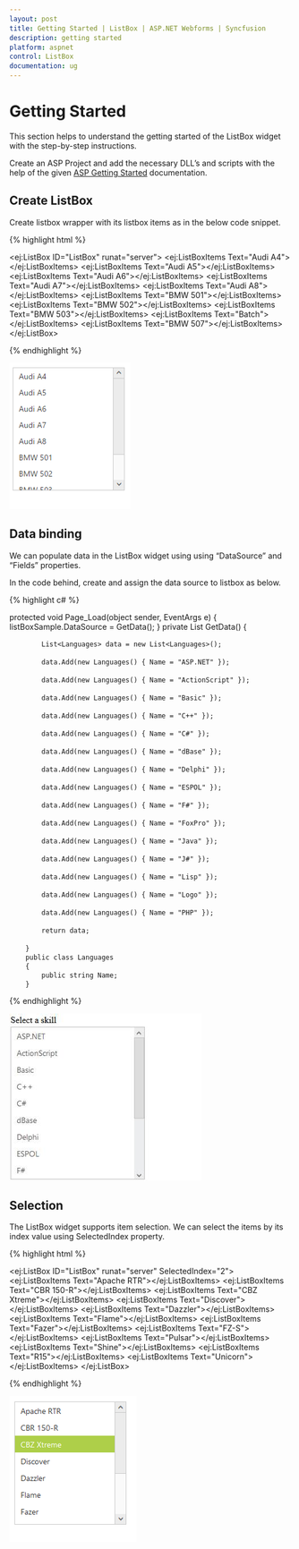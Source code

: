 ```yaml
---
layout: post
title: Getting Started | ListBox | ASP.NET Webforms | Syncfusion
description: getting started
platform: aspnet
control: ListBox
documentation: ug
---
```


# Getting Started

This section helps to understand the getting started of the ListBox widget with the step-by-step instructions.

Create an ASP Project and add the necessary DLL’s and scripts with the help of the given [ASP Getting Started](http://help.syncfusion.com/aspnet/getting-started) documentation.

## Create ListBox

Create listbox wrapper with its listbox items as in the below code snippet.

{% highlight html %}

<ej:ListBox ID="ListBox" runat="server">
        <Items>
            <ej:ListBoxItems Text="Audi A4"></ej:ListBoxItems>
            <ej:ListBoxItems Text="Audi A5"></ej:ListBoxItems>
            <ej:ListBoxItems Text="Audi A6"></ej:ListBoxItems>
            <ej:ListBoxItems Text="Audi A7"></ej:ListBoxItems>
            <ej:ListBoxItems Text="Audi A8"></ej:ListBoxItems>
            <ej:ListBoxItems Text="BMW 501"></ej:ListBoxItems>
            <ej:ListBoxItems Text="BMW 502"></ej:ListBoxItems>
            <ej:ListBoxItems Text="BMW 503"></ej:ListBoxItems>
            <ej:ListBoxItems Text="Batch"></ej:ListBoxItems>
            <ej:ListBoxItems Text="BMW 507"></ej:ListBoxItems>
        </Items>
    </ej:ListBox>


{% endhighlight %}



![](Getting-Started_images\Getting-Started_img1.png)

## Data binding

We can populate data in the ListBox widget using using “DataSource” and “Fields” properties.

In the code behind, create and assign the data source to listbox as below.

{% highlight c# %}

protected void Page_Load(object sender, EventArgs e)
        {
            listBoxSample.DataSource = GetData();
        }
        private List<Languages> GetData()
        {

            List<Languages> data = new List<Languages>();

            data.Add(new Languages() { Name = "ASP.NET" });

            data.Add(new Languages() { Name = "ActionScript" });

            data.Add(new Languages() { Name = "Basic" });

            data.Add(new Languages() { Name = "C++" });

            data.Add(new Languages() { Name = "C#" });

            data.Add(new Languages() { Name = "dBase" });

            data.Add(new Languages() { Name = "Delphi" });

            data.Add(new Languages() { Name = "ESPOL" });

            data.Add(new Languages() { Name = "F#" });

            data.Add(new Languages() { Name = "FoxPro" });

            data.Add(new Languages() { Name = "Java" });

            data.Add(new Languages() { Name = "J#" });

            data.Add(new Languages() { Name = "Lisp" });

            data.Add(new Languages() { Name = "Logo" });

            data.Add(new Languages() { Name = "PHP" });

            return data;

        }
        public class Languages
        {
            public string Name;
        }

{% endhighlight %}

![](Getting-Started_images\Getting-Started_img2.png)

## Selection

The ListBox widget supports item selection. We can select the items by its index value using SelectedIndex property.

{% highlight html %}

<ej:ListBox ID="ListBox" runat="server" SelectedIndex="2">
        <Items>
            <ej:ListBoxItems Text="Apache RTR"></ej:ListBoxItems>
            <ej:ListBoxItems Text="CBR 150-R"></ej:ListBoxItems>
            <ej:ListBoxItems Text="CBZ Xtreme"></ej:ListBoxItems>
            <ej:ListBoxItems Text="Discover"></ej:ListBoxItems>
            <ej:ListBoxItems Text="Dazzler"></ej:ListBoxItems>
            <ej:ListBoxItems Text="Flame"></ej:ListBoxItems>
            <ej:ListBoxItems Text="Fazer"></ej:ListBoxItems>
            <ej:ListBoxItems Text="FZ-S"></ej:ListBoxItems>
            <ej:ListBoxItems Text="Pulsar"></ej:ListBoxItems>
            <ej:ListBoxItems Text="Shine"></ej:ListBoxItems>
            <ej:ListBoxItems Text="R15"></ej:ListBoxItems>
            <ej:ListBoxItems Text="Unicorn"></ej:ListBoxItems>
        </Items>
    </ej:ListBox>

{% endhighlight %}

![](Getting-Started_images\Getting-Started_img3.png)

